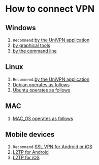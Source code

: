 # How to connect VPN

## Windows
1.  `Recommend`:[by the UniVPN application](https://github.com/tobarod/netee/blob/main/Windows/Windows_UniVPN.md)
2.  [by graphical tools](https://github.com/tobarod/netee/blob/main/Windows/windows_L2TP_over_IPSec_GraphicalTool.md)
3.  [by the command line](https://github.com/tobarod/netee/blob/main/Windows/windows_L2TP_over_IPSec_command.md)

## Linux
1.  `Recommend`:[by the UniVPN application](https://github.com/tobarod/netee/blob/main/Linux/Linux_UniVPN.md)
2.  [Debian operates as follows](https://github.com/tobarod/netee/blob/main/Linux/Linux_L2TP_over_IPSec_debian.md)
3.  [Ubuntu operates as follows](https://github.com/tobarod/netee/blob/main/Linux/Linux_L2TP_over_IPSec_ubuntu.md)

## MAC
1.  [MAC_OS operates as follows](https://github.com/tobarod/netee/blob/main/MAC/MacOS.md)

## Mobile devices
1.  `Recommend`:[SSL VPN for Android or iOS](https://github.com/tobarod/netee/blob/main/Mobile/SSL_VPN_for_Android_or_iOS.md)
2.  [L2TP for Android](https://github.com/tobarod/netee/blob/main/Mobile/Android_pad_phone.md)
3.  [L2TP for iOS](https://github.com/tobarod/netee/blob/main/Mobile/iOS_phone_or_pad.md)
